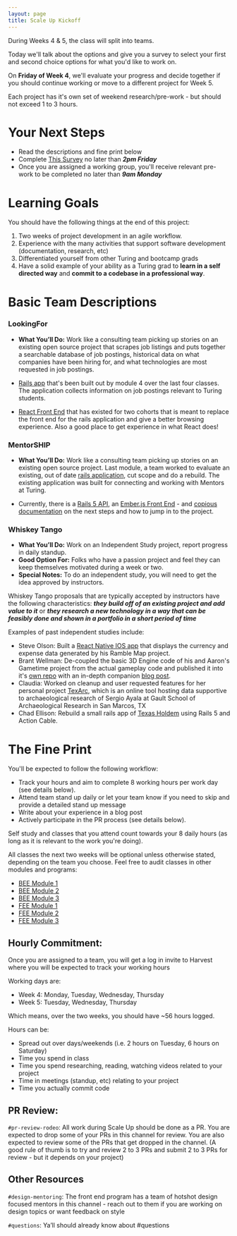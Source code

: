 ```yaml
---
layout: page
title: Scale Up Kickoff
---
```



During Weeks 4 & 5, the class will split into teams.

Today we'll talk about the options and give you a survey to select your first and second choice options for what you'd like to work on.

On **Friday of Week 4**, we'll evaluate your progress and decide together if you should continue working or move to a different project for Week 5.

Each project has it's own set of weekend research/pre-work - but should not exceed 1 to 3 hours.

# Your Next Steps

  - Read the descriptions and fine print below
  - Complete [This Survey](https://goo.gl/forms/4vR1MNYjr9mqIoe22) no later than ***2pm Friday***
  - Once you are assigned a working group, you'll receive relevant pre-work to be completed no later than ***9am Monday***

# Learning Goals

You should have the following things at the end of this project:

1. Two weeks of project development in an agile workflow.
1. Experience with the many activities that support software development (documentation, research, etc)
1. Differentiated yourself from other Turing and bootcamp grads
2. Have a solid example of your ability as a Turing grad to **learn in a self directed way** and **commit to a codebase in a professional way**.

# Basic Team Descriptions

### LookingFor

- **What You’ll Do:** Work like a consulting team picking up stories on an existing open source project that scrapes job listings and puts together a searchable database of job postings, historical data on what companies have been hiring for, and what technologies are most requested in job postings.

- [Rails app](https://github.com/LookingForMe/lookingfor) that's been built out by module 4 over the last four classes. The application collects information on job postings relevant to Turing students.

- [React Front End](https://github.com/LookingForMe/lookingForFrontEnd) that has existed for two cohorts that is meant to replace the front end for the rails application and give a better browsing experience. Also a good place to get experience in what React does!

### MentorSHIP

- **What You’ll Do:** Work like a consulting team picking up stories on an existing open source project. Last module, a team worked to evaluate an existing, out of date [rails application](https://github.com/turingschool-projects/mentorSHIP), cut scope and do a rebuild. The existing application was built for connecting and working with Mentors at Turing.

- Currently, there is a [Rails 5 API](https://github.com/turingMentorSHIP/MentorSHIP-API), an [Ember.js Front End](https://github.com/turingMentorSHIP/MentorSHIP-FrontEnd) - and [copious documentation](https://github.com/turingMentorSHIP/MentorSHIP-documentation) on the next steps and how to jump in to the project.

### Whiskey Tango

  -  **What You’ll Do:** Work on an Independent Study project, report progress in daily standup.
  -  **Good Option For:** Folks who have a passion project and feel they can keep themselves motivated during a week or two.
  -  **Special Notes:** To do an independent study, you will need to get the idea approved by instructors.

Whiskey Tango proposals that are typically accepted by instructors have the following characteristics: ***they build off of an existing project and add value to it*** or ***they research a new technology in a way that can be feasibly done and shown in a portfolio in a short period of time***

Examples of past independent studies include:
 - Steve Olson: Built a [React Native IOS app](https://github.com/SteveOscar/Ramble_App) that displays the currency and expense data generated by his Ramble Map project.
 - Brant Wellman: De-coupled the basic 3D Engine code of his and Aaron's Gametime project from the actual gameplay code and published it into it's [own repo](https://github.com/brantwellman/3D-graphics-engine) with an in-depth companion [blog post](http://www.co-de-pendency.com/creating-a-3d-engine-the-setup-and-rendering-points/).
 - Claudia: Worked on cleanup and user requested features for her personal project [TexArc](https://github.com/Claudia108/TexArch), which is an online tool hosting data supportive to archaeological research of Sergio Ayala at Gault School of Archaeological Research in San Marcos, TX
 - Chad Ellison: Rebuild a small rails app of [Texas Holdem](https://github.com/chadellison/texas_holdem) using Rails 5 and Action Cable.

# The Fine Print

You'll be expected to follow the following workflow:
  - Track your hours and aim to complete 8 working hours per work day (see details below).
  - Attend team stand up daily or let your team know if you need to skip and provide a detailed stand up message
  - Write about your experience in a blog post
  - Actively participate in the PR process (see details below).

Self study and classes that you attend count towards your 8 daily hours (as long as it is relevant to the work you're doing).

All classes the next two weeks will be optional unless otherwise stated, depending on the team you choose. Feel free to audit classes in other modules and programs:

* [BEE Module 1](https://www.google.com/calendar/embed?src=casimircreative.com_59k8msrrc2ddhcv787vubvp0s4%40group.calendar.google.com&ctz=America/Denver)
* [BEE Module 2](https://www.google.com/calendar/embed?src=casimircreative.com_rps2hg1nfqjih4rcl3gl6s4lpk%40group.calendar.google.com&ctz=America/Denver)
* [BEE Module 3](https://www.google.com/calendar/embed?src=casimircreative.com_e9k9b6n7bok174ilmqbfdr0sc4%40group.calendar.google.com&ctz=America/Denver)
* [FEE Module 1](https://calendar.google.com/calendar/embed?src=casimircreative.com_m6bndqol81h6jdlnpo0a6raot0%40group.calendar.google.com&ctz=America/Denver)
* [FEE Module 2](https://calendar.google.com/calendar/embed?src=Y2FzaW1pcmNyZWF0aXZlLmNvbV9jamlmZm9xdnRhanE0M241bW4yOTBjcDc0NEBncm91cC5jYWxlbmRhci5nb29nbGUuY29t)
* [FEE Module 3](https://calendar.google.com/calendar/embed?src=casimircreative.com_krb9p35ck35m4uoji5d2715844%40group.calendar.google.com&ctz=America/Denver)

## Hourly Commitment:

Once you are assigned to a team, you will get a log in invite to Harvest where you will be expected to track your working hours

Working days are:
- Week 4: Monday, Tuesday, Wednesday, Thursday
- Week 5: Tuesday, Wednesday, Thursday

Which means, over the two weeks, you should have ~56 hours logged.

Hours can be:

- Spread out over days/weekends (i.e. 2 hours on Tuesday, 6 hours on Saturday)
- Time you spend in class
- Time you spend researching, reading, watching videos related to your project
- Time in meetings (standup, etc) relating to your project
- Time you actually commit code

## PR Review:

`#pr-review-rodeo`: All work during Scale Up should be done as a PR. You are expected to drop some of your PRs in this channel for review. You are also expected to review some of the PRs that get dropped in the channel. (A good rule of thumb is to try and review 2 to 3 PRs and submit 2 to 3 PRs for review - but it depends on your project)


## Other Resources

`#design-mentoring`: The front end program has a team of hotshot design focused mentors in this channel - reach out to them if you are working on design topics or want feedback on style

`#questions`: Ya’ll should already know about #questions
